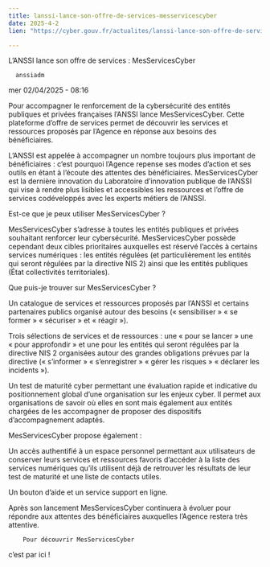 ```yaml
---
title: lanssi-lance-son-offre-de-services-messervicescyber
date: 2025-4-2
lien: "https://cyber.gouv.fr/actualites/lanssi-lance-son-offre-de-services-messervicescyber"

---
```


L’ANSSI lance son offre de services : MesServicesCyber 

            


      anssiadm
mer 02/04/2025 - 08:16

            
Pour accompagner le renforcement de la cybersécurité des entités publiques et privées françaises
l’ANSSI lance MesServicesCyber. Cette plateforme d’offre de services permet de découvrir les services et ressources proposés par l’Agence
en réponse aux besoins des bénéficiaires. 

      
      

              
  

    

      
            
L’ANSSI est appelée à accompagner un nombre toujours plus important de bénéficiaires : c’est pourquoi l’Agence repense ses modes d’action et ses outils en étant à l’écoute des attentes des bénéficiaires. MesServicesCyber est la dernière innovation du Laboratoire d’innovation publique de l’ANSSI qui vise à rendre plus lisibles et accessibles les ressources et l’offre de services codéveloppés avec les experts métiers de l’ANSSI.

Est-ce que je peux utiliser MesServicesCyber ?

MesServicesCyber s’adresse à toutes les entités publiques et privées souhaitant renforcer leur cybersécurité. MesServicesCyber possède
cependant
deux cibles prioritaires auxquelles est réservé l’accès à certains services numériques : les entités régulées (et particulièrement les entités qui seront régulées par la directive NIS 2) ainsi que les entités publiques (État
collectivités territoriales).

Que puis-je trouver sur MesServicesCyber ?


Un catalogue de services et ressources proposés par l’ANSSI et certains partenaires publics
organisé autour des besoins (« sensibiliser »
« se former »
« sécuriser » et « réagir »).

Trois sélections de services et de ressources : une « pour se lancer »
une « pour approfondir » et une pour les entités qui seront régulées par la directive NIS 2
organisées autour des grandes obligations prévues par la directive (« s’informer »
« s’enregistrer »
« gérer les risques »
« déclarer les incidents »).

Un test de maturité cyber permettant une évaluation rapide et indicative du positionnement global d’une organisation sur les enjeux cyber. Il permet aux organisations de savoir où elles en sont
mais également aux entités chargées de les accompagner de proposer des dispositifs d’accompagnement adaptés.


MesServicesCyber propose également :


Un accès authentifié à un espace personnel permettant aux utilisateurs de conserver leurs services et ressources favoris
d’accéder à la liste des services numériques qu’ils utilisent déjà
de retrouver les résultats de leur test de maturité et une liste de contacts utiles.

Un bouton d’aide et un service support en ligne.


Après son lancement
MesServicesCyber continuera à évoluer pour répondre aux attentes des bénéficiaires
auxquelles l’Agence restera très attentive.


      
    

  


              
  

    

      
        Pour découvrir MesServicesCyber
c’est par ici !
